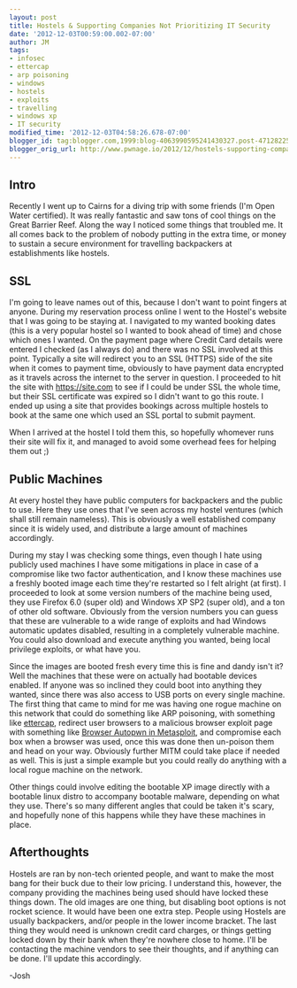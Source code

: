 ```yaml
---
layout: post
title: Hostels & Supporting Companies Not Prioritizing IT Security
date: '2012-12-03T00:59:00.002-07:00'
author: JM
tags:
- infosec
- ettercap
- arp poisoning
- windows
- hostels
- exploits
- travelling
- windows xp
- IT security
modified_time: '2012-12-03T04:58:26.678-07:00'
blogger_id: tag:blogger.com,1999:blog-4063990595241430327.post-4712822523935035005
blogger_orig_url: http://www.pwnage.io/2012/12/hostels-supporting-companies-not.html
---
```


## Intro

Recently I went up to Cairns for a diving trip with some friends (I'm Open Water certified). It was really fantastic and saw tons of cool things on the Great Barrier Reef. Along the way I noticed some things that troubled me. It all comes back to the problem of nobody putting in the extra time, or money to sustain a secure environment for travelling backpackers at establishments like hostels.

## SSL

I'm going to leave names out of this, because I don't want to point fingers at anyone. During my reservation process online I went to the Hostel's website that I was going to be staying at. I navigated to my wanted booking dates (this is a very popular hostel so I wanted to book ahead of time) and chose which ones I wanted. On the payment page where Credit Card details were entered I checked (as I always do) and there was no SSL involved at this point. Typically a site will redirect you to an SSL (HTTPS) side of the site when it comes to payment time, obviously to have payment data encrypted as it travels across the internet to the server in question. I proceeded to hit the site with https://site.com to see if I could be under SSL the whole time, but their SSL certificate was expired so I didn't want to go this route. I ended up using a site that provides bookings across multiple hostels to book at the same one which used an SSL portal to submit payment.

When I arrived at the hostel I told them this, so hopefully whomever runs their site will fix it, and managed to avoid some overhead fees for helping them out ;)

## Public Machines

At every hostel they have public computers for backpackers and the public to use. Here they use ones that I've seen across my hostel ventures (which shall still remain nameless). This is obviously a well established company since it is widely used, and distribute a large amount of machines accordingly.

During my stay I was checking some things, even though I hate using publicly used machines I have some mitigations in place in case of a compromise like two factor authentication, and I know these machines use a freshly booted image each time they're restarted so I felt alright (at first). I proceeded to look at some version numbers of the machine being used, they use Firefox 6.0 (super old) and Windows XP SP2 (super old), and a ton of other old software. Obviously from the version numbers you can guess that these are vulnerable to a wide range of exploits and had Windows automatic updates disabled, resulting in a completely vulnerable machine. You could also download and execute anything you wanted, being local privilege exploits, or what have you. 

Since the images are booted fresh every time this is fine and dandy isn't it? Well the machines that these were on actually had bootable devices enabled. If anyone was so inclined they could boot into anything they wanted, since there was also access to USB ports on every single machine. The first thing that came to mind for me was having one rogue machine on this network that could do something like ARP poisoning, with something like [ettercap](http://ettercap.sourceforge.net/), redirect user browsers to a malicious browser exploit page with something like [Browser Autopwn in Metasploit](http://www.offensive-security.com/metasploit-unleashed/Browser_Autopwn), and compromise each box when a browser was used, once this was done then un-poison them and head on your way. Obviously further MITM could take place if needed as well. This is just a simple example but you could really do anything with a local rogue machine on the network.

Other things could involve editing the bootable XP image directly with a bootable linux distro to accompany bootable malware, depending on what they use. There's so many different angles that could be taken it's scary, and hopefully none of this happens while they have these machines in place.

## Afterthoughts

Hostels are ran by non-tech oriented people, and want to make the most bang for their buck due to their low pricing. I understand this, however, the company providing the machines being used should have locked these things down. The old images are one thing, but disabling boot options is not rocket science. It would have been one extra step. People using Hostels are usually backpackers, and/or people in the lower income bracket. The last thing they would need is unknown credit card charges, or things getting locked down by their bank when they're nowhere close to home. I'll be contacting the machine vendors to see their thoughts, and if anything can be done. I'll update this accordingly.

-Josh
